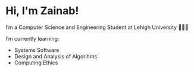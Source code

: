 # Hi, I'm Zainab!
I’m a Computer Science and Engineering Student at Lehigh University 👩🏽‍💻

I’m currently learning:
- Systems Software
- Design and Analysis of Algorihms
- Computing Ethics


<!---
ZainabS27/ZainabS27 is a ✨ special ✨ repository because its `README.md` (this file) appears on your GitHub profile.
You can click the Preview link to take a look at your changes.
--->
